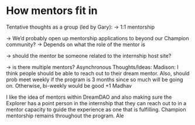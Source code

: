 # How mentors fit in

Tentative thoughts as a group (led by Gary): → 1:1 mentorship

→ We’d probably open up mentorship applications to beyond our Champion community?
    → Depends on what the role of the mentor is

→ should the mentor be someone related to the internship host site?

→ is there multiple mentors?
Asynchronous Thoughts/Ideas: Madison: I think people should be able to reach out to their dream mentor. Also, should prob meet weekly if the program is 3 months since so much will be going on. Otherwise, bi-weekly would be good +1 Madhav

I like the idea of mentors within DreamDAO and also making sure the Explorer has a point person in the internship that they can reach out to in a mentor capacity to guide the experience as one that is fulfilling. Champion mentorship remains throughout the program. Ale